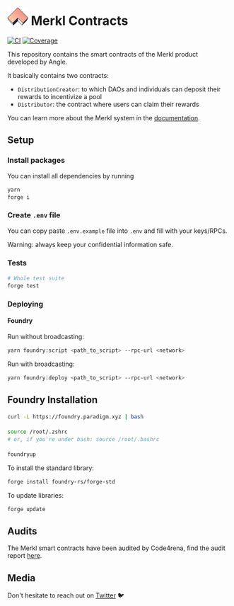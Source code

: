 # <img src="logo.svg" alt="Merkl Contracts" height="40px"> Merkl Contracts

[![CI](https://github.com/AngleProtocol/merkl-contracts/actions/workflows/ci.yml/badge.svg)](https://github.com/AngleProtocol/merkl-contracts/actions)
[![Coverage](https://codecov.io/gh/AngleProtocol/merkl-contracts/branch/main/graph/badge.svg)](https://codecov.io/gh/AngleProtocol/merkl-contracts)

This repository contains the smart contracts of the Merkl product developed by Angle.

It basically contains two contracts:

- `DistributionCreator`: to which DAOs and individuals can deposit their rewards to incentivize a pool
- `Distributor`: the contract where users can claim their rewards

You can learn more about the Merkl system in the [documentation](https://docs.merkl.xyz/).

## Setup

### Install packages

You can install all dependencies by running

```bash
yarn
forge i
```

### Create `.env` file

You can copy paste `.env.example` file into `.env` and fill with your keys/RPCs.

Warning: always keep your confidential information safe.

### Tests

```bash
# Whole test suite
forge test
```

### Deploying

#### Foundry

Run without broadcasting:

```bash
yarn foundry:script <path_to_script> --rpc-url <network>
```

Run with broadcasting:

```bash
yarn foundry:deploy <path_to_script> --rpc-url <network>
```

## Foundry Installation

```bash
curl -L https://foundry.paradigm.xyz | bash

source /root/.zshrc
# or, if you're under bash: source /root/.bashrc

foundryup
```

To install the standard library:

```bash
forge install foundry-rs/forge-std
```

To update libraries:

```bash
forge update
```

## Audits

The Merkl smart contracts have been audited by Code4rena, find the audit report [here](https://code4rena.com/reports/2023-06-angle).

## Media

Don't hesitate to reach out on [Twitter](https://twitter.com/AngleProtocol) 🐦
